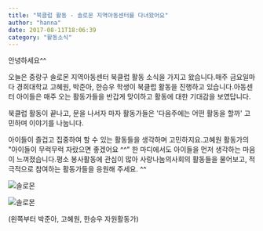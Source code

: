 ```yaml
---
title: "북클럽 활동 - 솔로몬 지역아동센터를 다녀왔어요"
author: "hanna"
date: 2017-08-11T18:06:39
category: "활동소식"
---
```


안녕하세요^^

오늘은 중랑구 솔로몬 지역아동센터 북클럽 활동 소식을 가지고 왔습니다.매주 금요일마다 경희대학교 고혜원, 박준아, 한승우 학생이 북클럽 활동을 진행하고 있습니다.아동센터 아이들은 매주 오는 활동가들을 반갑게 맞이하고 활동에 대한 기대감을 보였답니다.

북클럽 활동이 끝나고, 문을 나서자 마자 활동가들은 '다음주에는 어떤 활동을 할까' 고민하며 이야기를 나눕니다.

아이들이 즐겁고 집중하여 할 수 있는 활동들을 생각하며 고민하지요.고혜원 활동가의 "아이들이 무럭무럭 자랐으면 좋겠어요 ^^" 한 마디에서도 아이들을 먼저 생각하는 마음이 느껴졌습니다.평소 봉사활동에 관심이 많아 사랑나눔의사회의 활동들을 물어보고, 적극적으로 참여하는 활동가들을 응원해 주세요. ^^

![솔로몬](/files/attach/images/2318/661/033/41e7a9dab879346447e3a6cc742fdd10.jpg)

![솔로몬](/files/attach/images/2318/661/033/1e3d0e2bfbf0563453b29f1e134c1c9e.jpg)

(왼쪽부터 박준아, 고혜원, 한승우 자원활동가)
